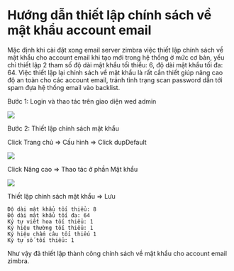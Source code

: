 # Hướng dẫn thiết lập chính sách về mật khẩu account email

Mặc định khi cài đặt xong email server zimbra việc thiết lập chính sách về mật khẩu cho account email khi tạo mới trong hệ thống ở mức cơ bản, yếu chỉ thiết lập 2 tham số độ dài mật khẩu tối thiểu: 6, độ dài mật khẩu tối đa: 64. Việc thiết lập lại chính sách về mật khẩu là rất cần thiết giúp nâng cao độ an toàn cho các account email, tránh tình trạng scan password dẫn tới spam đựa hệ thống email vào backlist.

Bước 1: Login và thao tác trên giao diện wed admin

<img src=https://image.prntscr.com/image/2wJaB29ES721sM06WZMkig.png>

Bước 2: Thiết lập chính sách mật khẩu

Click Trang chủ => Cấu hình => Click dupDefault

<img src=https://image.prntscr.com/image/Dfnu96ZSSvKD-V2lMeyT0w.png>

Click Nâng cao => Thao tác ở phần Mật khẩu

<img src=https://image.prntscr.com/image/YyCWOZztTEavuU3gha7ZBw.png>

Thiết lập chính sách mật khẩu => Lưu
```
Độ dài mật khẩu tối thiểu: 8
Độ dài mật khẩu tối đa: 64
Ký tự viết hoa tối thiểu: 1
Ký hiệu thường tối thiểu: 1
Ký hiệu chấm câu tối thiếu 1
Ký tự số tối thiểu: 1
```

Như vậy đã thiết lập thành công chính sách về mật khẩu cho account email zimbra.